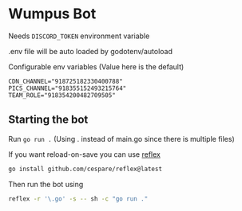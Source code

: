 # Wumpus Bot

Needs `DISCORD_TOKEN` environment variable

.env file will be auto loaded by godotenv/autoload

Configurable env variables (Value here is the default)

```env
CDN_CHANNEL="918725182330400788"
PICS_CHANNEL="918355152493215764"
TEAM_ROLE="918354200482709505"
```

## Starting the bot

Run `go run .` (Using . instead of main.go since there is multiple files)

If you want reload-on-save you can use [reflex](https://github.com/cespare/reflex)

```sh
go install github.com/cespare/reflex@latest
```

Then run the bot using

```sh
reflex -r '\.go' -s -- sh -c "go run ."
```
